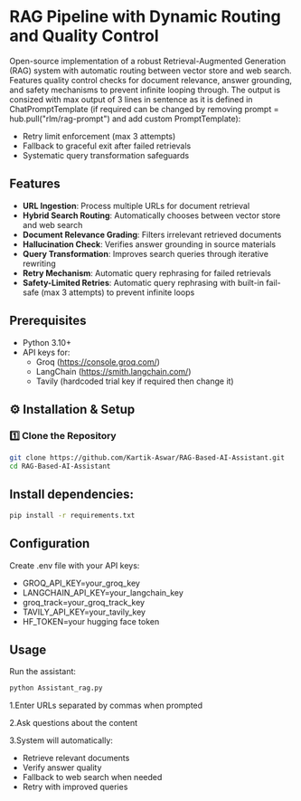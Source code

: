 # RAG Pipeline with Dynamic Routing and Quality Control

Open-source implementation of a robust Retrieval-Augmented Generation (RAG) system with automatic routing between vector store and web search. Features quality control checks for document relevance, answer grounding, and safety mechanisms to prevent infinite looping through.
The output is consized with max output of 3 lines in sentence as it is defined in ChatPromptTemplate (if required can be changed by removing prompt = hub.pull("rlm/rag-prompt") and add custom PromptTemplate):
- Retry limit enforcement (max 3 attempts)
- Fallback to graceful exit after failed retrievals
- Systematic query transformation safeguards

## Features

- **URL Ingestion**: Process multiple URLs for document retrieval
- **Hybrid Search Routing**: Automatically chooses between vector store and web search
- **Document Relevance Grading**: Filters irrelevant retrieved documents
- **Hallucination Check**: Verifies answer grounding in source materials
- **Query Transformation**: Improves search queries through iterative rewriting
- **Retry Mechanism**: Automatic query rephrasing for failed retrievals
- **Safety-Limited Retries**: Automatic query rephrasing with built-in fail-safe (max 3 attempts) to prevent infinite loops  

## Prerequisites

- Python 3.10+
- API keys for:
  - Groq (https://console.groq.com/)
  - LangChain (https://smith.langchain.com/)
  - Tavily (hardcoded trial key if required then change it)

## ⚙️ Installation & Setup

### 1️⃣ Clone the Repository

```bash
git clone https://github.com/Kartik-Aswar/RAG-Based-AI-Assistant.git
cd RAG-Based-AI-Assistant
```

## Install dependencies:
```bash
pip install -r requirements.txt
```

## Configuration
Create .env file with your API keys:

- GROQ_API_KEY=your_groq_key
- LANGCHAIN_API_KEY=your_langchain_key
- groq_track=your_groq_track_key
- TAVILY_API_KEY=your_tavily_key
- HF_TOKEN=your hugging face token

## Usage

Run the assistant:

```bash
python Assistant_rag.py
```

1.Enter URLs separated by commas when prompted

2.Ask questions about the content

3.System will automatically:
- Retrieve relevant documents
- Verify answer quality
- Fallback to web search when needed
- Retry with improved queries






  
